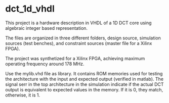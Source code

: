 # dct_1d_vhdl

This project is a hardware description in VHDL of a 1D DCT core using algebraic integer based representation.

The files are organized in three different folders, design source, simulation sources (test benches), and constraint sources (master file for a Xilinx FPGA).

The project was synthetized for a Xilinx FPGA, achieving maximum operating frequency around 178 MHz.

Use the mylib.vhd file as library. It contains ROM memories used for testing the architecture with the input and expected output (verified in matlab). The signal serr in the top architecture in the simulation indicate if the actual DCT output is equivalent to expected values in the memory. If it is 0, they match, otherwise, it is 1.